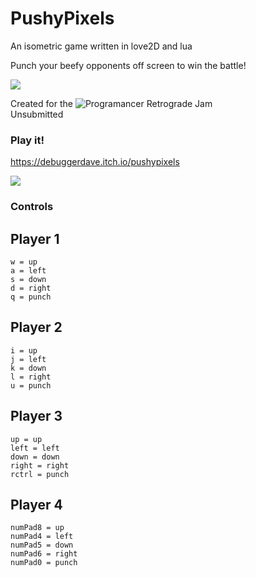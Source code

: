 # PushyPixels

An isometric game written in love2D and lua

Punch your beefy opponents off screen to win the battle!

![](arms_front.gif)

Created for the ![Programancer Retrograde Jam](https://itch.io/jam/retrograde-jam)  
Unsubmitted  

### Play it!
https://debuggerdave.itch.io/pushypixels

![](pushyPixelsScreenshot.png)

### Controls

## Player 1
    w = up
    a = left
    s = down
    d = right
    q = punch
    
    
## Player 2
    i = up
    j = left
    k = down
    l = right
    u = punch

## Player 3
    up = up
    left = left
    down = down
    right = right
    rctrl = punch

## Player 4
    numPad8 = up
    numPad4 = left
    numPad5 = down
    numPad6 = right
    numPad0 = punch
